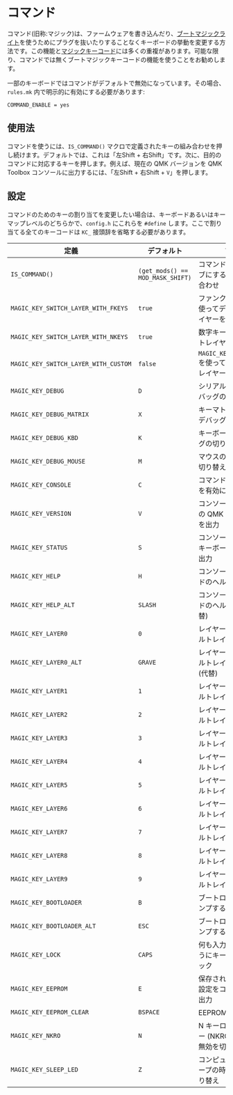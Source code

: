 # コマンド

<!---
  original document: 0.14.14:docs/feature_command.md
  git diff 0.14.14 HEAD -- docs/feature_command.md | cat
-->

コマンド(旧称:マジック)は、ファームウェアを書き込んだり、[ブートマジックライト](ja/feature_bootmagic.md)を使うためにプラグを抜いたりすることなくキーボードの挙動を変更する方法です。この機能と[マジックキーコード](ja/feature_bootmagic.md#keycodes)には多くの重複があります。可能な限り、コマンドでは無くブートマジックキーコードの機能を使うことをお勧めします。

一部のキーボードではコマンドがデフォルトで無効になっています。その場合、`rules.mk` 内で明示的に有効にする必要があります:

```make
COMMAND_ENABLE = yes
```

## 使用法

コマンドを使うには、`IS_COMMAND()` マクロで定義されたキーの組み合わせを押し続けます。デフォルトでは、これは「左Shift + 右Shift」です。次に、目的のコマンドに対応するキーを押します。例えば、現在の QMK バージョンを QMK Toolbox コンソールに出力するには、「左Shift + 右Shift + `V`」を押します。

## 設定

コマンドのためのキーの割り当てを変更したい場合は、キーボードあるいはキーマップレベルのどちらかで、`config.h` にこれらを `#define` します。ここで割り当てる全てのキーコードは `KC_` 接頭辞を省略する必要があります。

| 定義 | デフォルト | 説明 |
|------------------------------------|--------------------------------|------------------------------------------------|
| `IS_COMMAND()` | `(get_mods() == MOD_MASK_SHIFT)` | コマンドをアクティブにするキーの組み合わせ |
| `MAGIC_KEY_SWITCH_LAYER_WITH_FKEYS` | `true` | ファンクション行を使ってデフォルトレイヤーを設定 |
| `MAGIC_KEY_SWITCH_LAYER_WITH_NKEYS` | `true` | 数字キーでデフォルトレイヤーを設定 |
| `MAGIC_KEY_SWITCH_LAYER_WITH_CUSTOM` | `false` | `MAGIC_KEY_LAYER0..9` を使ってデフォルトレイヤーを設定 |
| `MAGIC_KEY_DEBUG` | `D` | シリアルを介するデバッグの切り替え |
| `MAGIC_KEY_DEBUG_MATRIX` | `X` | キーマトリックスのデバッグの切り替え |
| `MAGIC_KEY_DEBUG_KBD` | `K` | キーボードのデバッグの切り替え |
| `MAGIC_KEY_DEBUG_MOUSE` | `M` | マウスのデバッグの切り替え |
| `MAGIC_KEY_CONSOLE` | `C` | コマンドコンソールを有効にする |
| `MAGIC_KEY_VERSION` | `V` | コンソールに実行中の QMK バージョンを出力 |
| `MAGIC_KEY_STATUS` | `S` | コンソールに現在のキーボードの状態を出力 |
| `MAGIC_KEY_HELP` | `H` | コンソールにコマンドのヘルプを出力 |
| `MAGIC_KEY_HELP_ALT` | `SLASH` | コンソールにコマンドのヘルプを出力 (代替) |
| `MAGIC_KEY_LAYER0` | `0` | レイヤー 0 をデフォルトレイヤーにする |
| `MAGIC_KEY_LAYER0_ALT` | `GRAVE` | レイヤー 0 をデフォルトレイヤーにする (代替) |
| `MAGIC_KEY_LAYER1` | `1` | レイヤー 1 をデフォルトレイヤーにする |
| `MAGIC_KEY_LAYER2` | `2` | レイヤー 2 をデフォルトレイヤーにする |
| `MAGIC_KEY_LAYER3` | `3` | レイヤー 3 をデフォルトレイヤーにする |
| `MAGIC_KEY_LAYER4` | `4` | レイヤー 4 をデフォルトレイヤーにする |
| `MAGIC_KEY_LAYER5` | `5` | レイヤー 5 をデフォルトレイヤーにする |
| `MAGIC_KEY_LAYER6` | `6` | レイヤー 6 をデフォルトレイヤーにする |
| `MAGIC_KEY_LAYER7` | `7` | レイヤー 7 をデフォルトレイヤーにする |
| `MAGIC_KEY_LAYER8` | `8` | レイヤー 8 をデフォルトレイヤーにする |
| `MAGIC_KEY_LAYER9` | `9` | レイヤー 9 をデフォルトレイヤーにする |
| `MAGIC_KEY_BOOTLOADER` | `B` | ブートローダにジャンプする |
| `MAGIC_KEY_BOOTLOADER_ALT` | `ESC` | ブートローダにジャンプする (代替) |
| `MAGIC_KEY_LOCK` | `CAPS` | 何も入力できないようにキーボードをロック |
| `MAGIC_KEY_EEPROM` | `E` | 保存された EEPROM 設定をコンソールに出力 |
| `MAGIC_KEY_EEPROM_CLEAR` | `BSPACE` | EEPROM をクリア |
| `MAGIC_KEY_NKRO` | `N` | N キーロールオーバー (NKRO) の有効・無効を切り替え |
| `MAGIC_KEY_SLEEP_LED` | `Z` | コンピュータがスリープの時に LED を切り替え |
